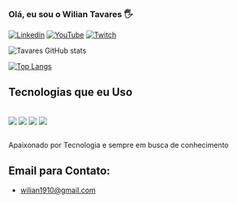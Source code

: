 ### Olá, eu sou o Wilian Tavares 🖐️

[![Linkedin](https://img.shields.io/badge/LinkedIn-0077B5?style=for-the-badge&logo=linkedin&logoColor=white)](https://www.linkedin.com/in/wilian-oliveira-a91a1018a/)
[![YouTube](https://img.shields.io/badge/YouTube-FF0000?style=for-the-badge&logo=youtube&logoColor=white)](https://www.youtube.com/channel/UCd5xA4bNSn9SDjKNysYB0DA)
[![Twitch](https://img.shields.io/badge/Twitch-9146FF?style=for-the-badge&logo=twitch&logoColor=white)](https://www.twitch.tv/wilmasters)

![Tavares GitHub stats](https://github-readme-stats.vercel.app/api?username=wilian-tavares&show_icons=true&theme=dracula)

[![Top Langs](https://github-readme-stats.vercel.app/api/top-langs/?username=wilian-tavares&layout=compact)](https://github.com/anuraghazra/github-readme-stats)

## Tecnologias que eu Uso




<div style='display: inline_block'> <br />
    <img align="center" src="https://img.shields.io/badge/HTML5-E34F26?style=for-the-badge&logo=html5&logoColor=white" />
    <img align="center" src="https://img.shields.io/badge/CSS3-1572B6?style=for-the-badge&logo=css3&logoColor=white" />
    <img align="center" src="https://img.shields.io/badge/JavaScript-323330?style=for-the-badge&logo=javascript&logoColor=F7DF1E" />
    <img align="center" src="https://img.shields.io/badge/React-20232A?style=for-the-badge&logo=react&logoColor=61DAFB" />
</div>

<br/>

Apaixonado por Tecnologia e sempre em busca de conhecimento


## Email para Contato:
- wilian1910@gmail.com
